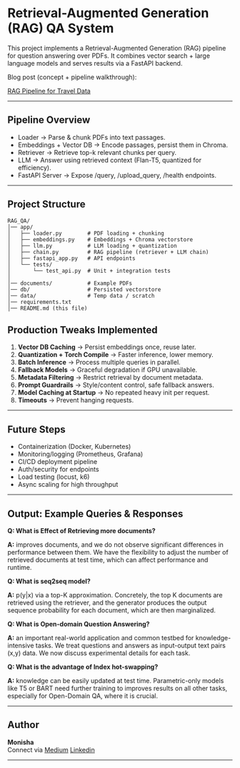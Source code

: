 # Retrieval-Augmented Generation (RAG) QA System

This project implements a Retrieval-Augmented Generation (RAG) pipeline for question answering over PDFs.
It combines vector search + large language models and serves results via a FastAPI backend.

Blog post (concept + pipeline walkthrough):

[RAG Pipeline for Travel Data](https://medium.com/@monishatemp20/rag-2-rag-pipeline-for-travel-data-part-1-41abe0fea2b1)

---

## Pipeline Overview

- Loader → Parse & chunk PDFs into text passages.
- Embeddings + Vector DB → Encode passages, persist them in Chroma.
- Retriever → Retrieve top-k relevant chunks per query.
- LLM → Answer using retrieved context (Flan-T5, quantized for efficiency).
- FastAPI Server → Expose /query, /upload_query, /health endpoints.

---

## Project Structure

```
RAG_QA/
│── app/
│   ├── loader.py        # PDF loading + chunking
│   ├── embeddings.py    # Embeddings + Chroma vectorstore
│   ├── llm.py           # LLM loading + quantization
│   ├── chain.py         # RAG pipeline (retriever + LLM chain)
│   ├── fastapi_app.py   # API endpoints
│   └── tests/
│       └── test_api.py  # Unit + integration tests
│
│── documents/           # Example PDFs
│── db/                  # Persisted vectorstore
│── data/                # Temp data / scratch
│── requirements.txt
│── README.md (this file)

```
## Production Tweaks Implemented

1. **Vector DB Caching** → Persist embeddings once, reuse later.
2. **Quantization + Torch Compile** → Faster inference, lower memory.
3. **Batch Inference** → Process multiple queries in parallel.
4. **Fallback Models** → Graceful degradation if GPU unavailable.
5. **Metadata Filtering** → Restrict retrieval by document metadata.
6. **Prompt Guardrails** → Style/content control, safe fallback answers.
7. **Model Caching at Startup** → No repeated heavy init per request.
8. **Timeouts** → Prevent hanging requests.

---

## Future Steps

- Containerization (Docker, Kubernetes)
- Monitoring/logging (Prometheus, Grafana)
- CI/CD deployment pipeline
- Auth/security for endpoints
- Load testing (locust, k6)
- Async scaling for high throughput

---
 
## Output: Example Queries & Responses

**Q: What is Effect of Retrieving more documents?**

**A:** improves documents, and we do not observe significant differences in performance between them. We have the flexibility to adjust the number of retrieved documents at test time, which can affect performance and runtime.

**Q: What is seq2seq model?**

**A:** p(y|x) via a top-K approximation. Concretely, the top K documents are retrieved using the retriever, and the generator produces the output sequence probability for each document, which are then marginalized.

**Q: What is Open-domain Question Answering?**

**A:** an important real-world application and common testbed for knowledge-intensive tasks. We treat questions and answers as input-output text pairs (x,y) data. We now discuss experimental details for each task.

**Q: What is the advantage of Index hot-swapping?**

**A:** knowledge can be easily updated at test time. Parametric-only models like T5 or BART need further training to improves results on all other tasks, especially for Open-Domain QA, where it is crucial.

---


## Author

**Monisha**  
Connect via [Medium](https://medium.com/@monishatemp20)  [Linkedin](https://www.linkedin.com/in/monisha-rao-28129676/)

---
